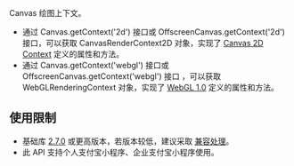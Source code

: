 Canvas 绘图上下文。

- 通过 Canvas.getContext('2d') 接口或 OffscreenCanvas.getContext('2d') 接口，可以获取 CanvasRenderContext2D 对象，实现了 [Canvas 2D Context](https://www.w3.org/TR/2dcontext/) 定义的属性和方法。
- 通过 Canvas.getContext('webgl') 接口或 OffscreenCanvas.getContext('webgl') 接口 ，可以获取 WebGLRenderingContext 对象，实现了 [WebGL 1.0](https://www.khronos.org/registry/webgl/specs/latest/1.0/) 定义的属性和方法。

## 使用限制

- 基础库 [2.7.0](https://opendocs.alipay.com/mini/framework/lib-upgrade-v2) 或更高版本，若版本较低，建议采取 [兼容处理](https://opendocs.alipay.com/mini/framework/compatibility)。
- 此 API 支持个人支付宝小程序、企业支付宝小程序使用。
